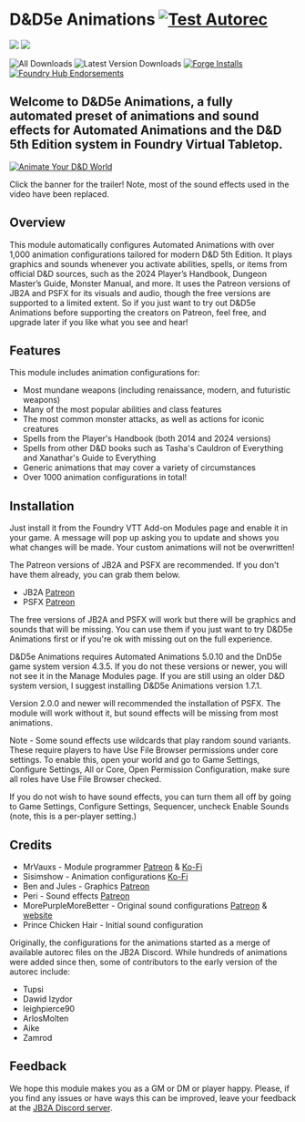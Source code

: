 # D&D5e Animations [![Test Autorec](https://github.com/MrVauxs/dnd5e-animations/actions/workflows/test.yml/badge.svg?branch=master)](https://github.com/MrVauxs/dnd5e-animations/actions/workflows/test.yml)
![](https://img.shields.io/endpoint?url=https%3A%2F%2Ffoundryshields.com%2Fversion%3Fstyle%3Dflat%26url%3Dhttps%3A%2F%2Fraw.githubusercontent.com%2FMrVauxs%2Fdnd5e-animations%2Fmaster%2Fmodule.json)
![](https://img.shields.io/endpoint?url=https%3A%2F%2Ffoundryshields.com%2Fsystem%3FnameType%3Dfull%26showVersion%3D1%26style%3Dflat%26url%3Dhttps%3A%2F%2Fraw.githubusercontent.com%2FMrVauxs%2Fdnd5e-animations%2Fmaster%2Fmodule.json)

![All Downloads](https://img.shields.io/github/downloads/MrVauxs/dnd5e-animations/total?color=purple&label=All%20Downloads)
![Latest Version Downloads](https://img.shields.io/github/downloads/MrVauxs/dnd5e-animations/latest/total?color=purple&label=Latest%20Version%20Downloads&sort=semver)
[![Forge Installs](https://img.shields.io/badge/dynamic/json?label=Forge%20Installs&query=package.installs&suffix=%25&url=https%3A%2F%2Fforge-vtt.com%2Fapi%2Fbazaar%2Fpackage%2Fdnd5e-animations&colorB=4aa94a)](https://forge-vtt.com/bazaar#package=dnd5e-animations)
[![Foundry Hub Endorsements](https://img.shields.io/endpoint?logoColor=white&url=https%3A%2F%2Fwww.foundryvtt-hub.com%2Fwp-json%2Fhubapi%2Fv1%2Fpackage%2Fdnd5e-animations%2Fshield%2Fendorsements)](https://www.foundryvtt-hub.com/package/dnd5e-animations/)


## Welcome to D&D5e Animations, a fully automated preset of animations and sound effects for Automated Animations and the D&D 5th Edition system in Foundry Virtual Tabletop.

[![Animate Your D&D World](https://raw.githubusercontent.com/MrVauxs/dnd5e-animations/9094a66b63cb4585eee0659fc4fe082b445cbfeb/Banner.jpg)](http://www.youtube.com/watch?v=vGqeqMLzey8 "Animate Your D&D World - D&D5e Animations for Foundry VTT")

Click the banner for the trailer! Note, most of the sound effects used in the video have been replaced.

## Overview

This module automatically configures Automated Animations with over 1,000 animation configurations tailored for modern D&D 5th Edition. It plays graphics and sounds whenever you activate abilities, spells, or items from official D&D sources, such as the 2024 Player’s Handbook, Dungeon Master’s Guide, Monster Manual, and more. It uses the Patreon versions of JB2A and PSFX for its visuals and audio, though the free versions are supported to a limited extent. So if you just want to try out D&D5e Animations before supporting the creators on Patreon, feel free, and upgrade later if you like what you see and hear!

## Features

This module includes animation configurations for:

- Most mundane weapons (including renaissance, modern, and futuristic weapons)
- Many of the most popular abilities and class features
- The most common monster attacks, as well as actions for iconic creatures
- Spells from the Player's Handbook (both 2014 and 2024 versions)
- Spells from other D&D books such as Tasha's Cauldron of Everything and Xanathar's Guide to Everything
- Generic animations that may cover a variety of circumstances
- Over 1000 animation configurations in total!

## Installation

Just install it from the Foundry VTT Add-on Modules page and enable it in your game. A message will pop up asking you to update and shows you what changes will be made. Your custom animations will not be overwritten!

The Patreon versions of JB2A and PSFX are recommended. If you don't have them already, you can grab them below.
- JB2A [Patreon](https://www.patreon.com/JB2A)
- PSFX [Patreon](https://www.patreon.com/PeriSFX)

The free versions of JB2A and PSFX will work but there will be graphics and sounds that will be missing. You can use them if you just want to try D&D5e Animations first or if you're ok with missing out on the full experience. 

D&D5e Animations requires Automated Animations 5.0.10 and the DnD5e game system version 4.3.5. If you do not these versions or newer, you will not see it in the Manage Modules page. If you are still using an older D&D system version, I suggest installing D&D5e Animations version 1.7.1.

Version 2.0.0 and newer will recommended the installation of PSFX. The module will work without it, but sound effects will be missing from most animations.

Note - Some sound effects use wildcards that play random sound variants. These require players to have Use File Browser permissions under core settings. To enable this, open your world and go to Game Settings, Configure Settings, All or Core, Open Permission Configuration, make sure all roles have Use File Browser checked.

If you do not wish to have sound effects, you can turn them all off by going to Game Settings, Configure Settings, Sequencer, uncheck Enable Sounds (note, this is a per-player setting.)

## Credits

- MrVauxs - Module programmer [Patreon](https://www.patreon.com/mrvauxs) & [Ko-Fi](https://ko-fi.com/mrvauxs)
- Sisimshow - Animation configurations [Ko-Fi](https://ko-fi.com/sisimshow)
- Ben and Jules - Graphics [Patreon](https://www.patreon.com/JB2A)
- Peri - Sound effects [Patreon](https://www.patreon.com/PeriSFX)
- MorePurpleMoreBetter - Original sound configurations [Patreon](https://www.patreon.com/morepurplemorebetter) & [website](https://www.flapkan.com/)
- Prince Chicken Hair - Initial sound configuration

Originally, the configurations for the animations started as a merge of available autorec files on the JB2A Discord. While hundreds of animations were added since then, some of contributors to the early version of the autorec include:

- Tupsi
- Dawid Izydor
- leighpierce90
- ArlosMolten
- Aike
- Zamrod

## Feedback

We hope this module makes you as a GM or DM or player happy. Please, if you find any issues or have ways this can be improved, leave your feedback at the [JB2A Discord server](https://jb2a.com/home/patreon-discord/).

